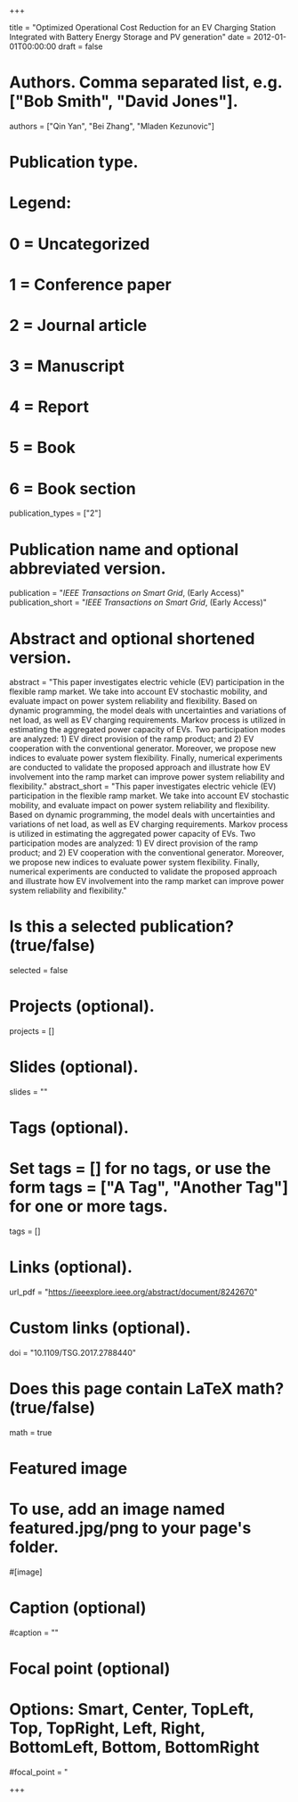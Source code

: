 +++

title = "Optimized Operational Cost Reduction for an EV Charging Station Integrated with Battery Energy Storage and PV generation"
date = 2012-01-01T00:00:00
draft = false

# Authors. Comma separated list, e.g. ["Bob Smith", "David Jones"].
authors = ["Qin Yan", "Bei Zhang", "Mladen Kezunovic"]

# Publication type.
# Legend:
# 0 = Uncategorized
# 1 = Conference paper
# 2 = Journal article
# 3 = Manuscript
# 4 = Report
# 5 = Book
# 6 = Book section
publication_types = ["2"]

# Publication name and optional abbreviated version.
publication = "*IEEE Transactions on Smart Grid*, (Early Access)"
publication_short = "*IEEE Transactions on Smart Grid*, (Early Access)"


# Abstract and optional shortened version.
abstract = "This paper investigates electric vehicle (EV) participation in the flexible ramp market. We take into account EV stochastic mobility, and evaluate impact on power system reliability and flexibility. Based on dynamic programming, the model deals with uncertainties and variations of net load, as well as EV charging requirements. Markov process is utilized in estimating the aggregated power capacity of EVs. Two participation modes are analyzed: 1) EV direct provision of the ramp product; and 2) EV cooperation with the conventional generator. Moreover, we propose new indices to evaluate power system flexibility. Finally, numerical experiments are conducted to validate the proposed approach and illustrate how EV involvement into the ramp market can improve power system reliability and flexibility."
abstract_short = "This paper investigates electric vehicle (EV) participation in the flexible ramp market. We take into account EV stochastic mobility, and evaluate impact on power system reliability and flexibility. Based on dynamic programming, the model deals with uncertainties and variations of net load, as well as EV charging requirements. Markov process is utilized in estimating the aggregated power capacity of EVs. Two participation modes are analyzed: 1) EV direct provision of the ramp product; and 2) EV cooperation with the conventional generator. Moreover, we propose new indices to evaluate power system flexibility. Finally, numerical experiments are conducted to validate the proposed approach and illustrate how EV involvement into the ramp market can improve power system reliability and flexibility."


# Is this a selected publication? (true/false)
selected = false

# Projects (optional).

projects = []

# Slides (optional).
slides = ""

# Tags (optional).
# Set tags = [] for no tags, or use the form tags = ["A Tag", "Another Tag"] for one or more tags.
tags = []

# Links (optional).
url_pdf = "https://ieeexplore.ieee.org/abstract/document/8242670"


# Custom links (optional).

doi = "10.1109/TSG.2017.2788440"

# Does this page contain LaTeX math? (true/false)
math = true

# Featured image
# To use, add an image named featured.jpg/png to your page's folder.

#[image]  
  # Caption (optional)
  #caption = ""
  
  # Focal point (optional)
  # Options: Smart, Center, TopLeft, Top, TopRight, Left, Right, BottomLeft, Bottom, BottomRight
  #focal_point = "

+++
